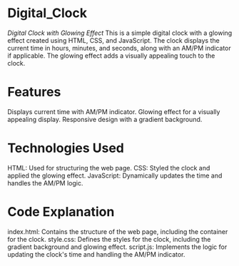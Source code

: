 # Digital_Clock
_Digital Clock with Glowing Effect_
This is a simple digital clock with a glowing effect created using HTML, CSS, and JavaScript. 
The clock displays the current time in hours, minutes, and seconds, along with an AM/PM indicator if applicable. 
The glowing effect adds a visually appealing touch to the clock.

# Features
Displays current time with AM/PM indicator.
Glowing effect for a visually appealing display.
Responsive design with a gradient background.

# Technologies Used
HTML: Used for structuring the web page.
CSS: Styled the clock and applied the glowing effect.
JavaScript: Dynamically updates the time and handles the AM/PM logic.

# Code Explanation
index.html: Contains the structure of the web page, including the container for the clock.
style.css: Defines the styles for the clock, including the gradient background and glowing effect.
script.js: Implements the logic for updating the clock's time and handling the AM/PM indicator.
